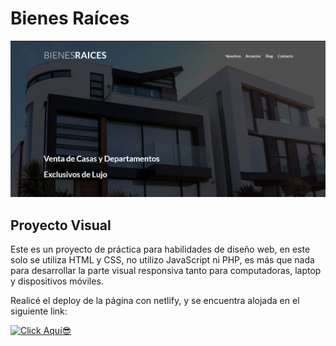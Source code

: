# Bienes Raíces
![logo](logo.png)
## Proyecto Visual

Este es un proyecto de práctica para habilidades de diseño web, en este solo se utiliza HTML y CSS, no utilizo JavaScript ni PHP, es más que nada para desarrollar la parte visual responsiva tanto para computadoras, laptop y dispositivos móviles.



Realicé el deploy de la página con netlify, y se encuentra alojada en el siguiente link:

[![Click Aquí😎](D:\Documents\GitHub\Bienes-Raices\BienesRaices\img\logo.svg)](https://modest-minsky-aa741a.netlify.app/)

